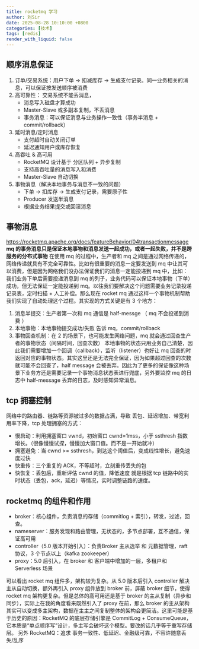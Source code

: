 ```yaml
---
title: rocketmq 学习
author: 刘Sir
date: 2025-08-28 10:10:00 +0800
categories: [技术]
tags: [redis]
render_with_liquid: false
---
```


## 顺序消息保证
1. 订单/交易系统：用户下单 → 扣减库存 → 生成支付记录。同一业务相关的消息，可以保证按发送顺序被消费
2. 高可靠性： 交易系统不能丢消息，
    -  消息写入磁盘才算成功
    -  Master-Slave 或多副本复制，不丢消息
    -  事务消息：可以保证消息与业务操作一致性（事务半消息 + commit/rollback）
3. 延时消息/定时消息
    - 支付超时自动关闭订单
    - 延迟通知用户或库存恢复
4. 高吞吐 & 高可用
    - RocketMQ 设计基于 分区队列 + 异步复制
    - 支持高吞吐量的消息写入和消费
    - Master-Slave 自动切换
5. 事物消息（解决本地事务与消息不一致的问题）
    - 下单 → 扣库存 → 生成支付记录，需要原子性
    - Producer 发送半消息
    - 根据业务结果提交或回滚消息

## 事物消息
https://rocketmq.apache.org/docs/featureBehavior/04transactionmessage
**mq 的事务消息只是保证本地事物和消息发送一起成功，或者一起失败，并不是跨服务的分布式事物**
在使用 mq 的过程中，生产者和 mq 之间是通过网络传递的，网络传递就具有不完全可靠性。比如有很重要的消息一定要发送到 mq 中让其可以消费，但是因为网络我们没办法保证我们的消息一定能投递到 mq 中，比如：我们业务下单后需要投递消息到 mq 的列子，业务代码可以保证本地事物（下单）成功，但无法保证一定能投递到 mq。以往我们要解决这个问题需要业务记录投递记录表，定时扫描 + 人工补偿。那么现在 rocket mq 通过这样一个事物机制帮助我们实现了自动处理这个过程。其实现的方式关键是有 3 个地方：
1. 消息半提交：生产者第一次和 mq 通信是 half-messge （ mq 不会投递到消费 ）
2. 本地事物：本地事物提交成功/失败 告诉 mq，commit/rollback
3. 事物回查机制：在 2 的场景下，也可能发生网络问题，mq 就会通过回查生产者的事物状态（间隔时间，回查次数）
本地事物的状态只用业务自己清楚，因此我们需要增加一个回调（callback），监听（listener）也好让 mq 回查的时返回对应的事物状态。其实这里还是无法完全保证，因为如果超过回查的次数就可能不会回查了，half message 会被丢弃。因此为了更多的保证像这种场景下业务方还是需要记录一个事物消息状态表进行兜底，另外要监控 mq 的日志中 half-message 丢弃的日志，及时感知异常消息。

## tcp 拥塞控制
网络中的路由器、链路等资源被过多的数据占满，导致 丢包、延迟增加、带宽利用率下降，tcp 处理拥塞的方式：
- 慢启动：利用拥塞窗口 vwnd，初始窗口 cwnd=1mss，小于 ssthresh 指数增长。（很像慢慢试探，慢慢加大窗口值。而不是一开始就冲）
- 拥塞避免：当 cwnd >= ssthresh，到达这个阈值后，变成线性增长，避免速度过快
- 快重传：三个重复的 ACK，不等超时，立刻重传丢失的包
- 快恢复：丢包后，重新评估 cwnd 的值，降低速度
就是根据 tcp 链路中的实时状态（丢包，ack，延迟）等情况，实时调整链路的速度。

## rocketmq 的组件和作用
- broker：核心组件，负责消息的存储（commitlog + 索引），转发，过滤，回查。
- nameserver：服务发现和路由管理，无状态的，多节点部署，互不通信，保证高可用
- controller（5.0 版本开始引入）：负责Broker 主从选举 和 元数据管理，raft 协议，3 个节点以上（kafka zookeeper）
- proxy：5.0 后引入，在 broker 和 客户端中增加的一层，多租户和 Serverless 场景

可以看出 rocket mq 组件多，架构较为复杂。从 5.0 版本后引入 controller 解决主从自动切换，额外再引入 proxy 组件放到 broker 前，屏蔽 broker 细节，使得 rocket mq 架构更复杂。但是总体的高可用还是基于 broker 的主从复制（异步和同步），实际上在我的角度看来既然引入了 proxy 在前，那么 broker 的主从架构其实可以变成多主架构，数据在主主之间复制整体的架构会更简洁。这里可能是基于历史的原因：RocketMQ 的底层存储引擎是 CommitLog + ConsumeQueue，它本质是“单点顺序写”设计，多主写会破坏这个模型。要改的话几乎等于重写存储层。 另外 RocketMQ：追求 事务一致性、低延迟、金融级可靠，不容许随意丢失/乱序